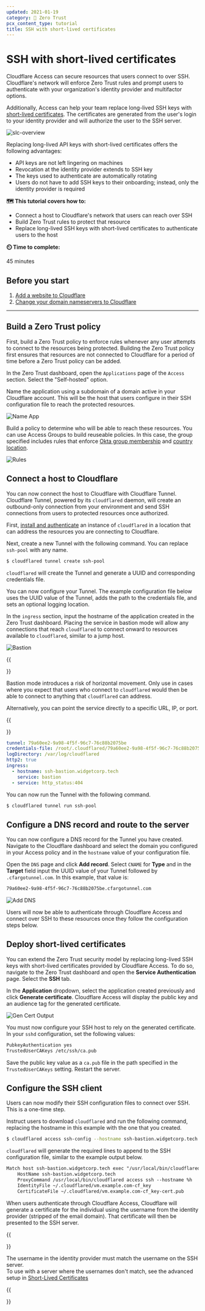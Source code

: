 ```yaml
---
updated: 2021-01-19
category: 🔐 Zero Trust
pcx_content_type: tutorial
title: SSH with short-lived certificates
---
```


# SSH with short-lived certificates

Cloudflare Access can secure resources that users connect to over SSH. Cloudflare's network will enforce Zero Trust rules and prompt users to authenticate with your organization's identity provider and multifactor options.

Additionally, Access can help your team replace long-lived SSH keys with [short-lived certificates](https://blog.cloudflare.com/public-keys-are-not-enough-for-ssh-security/). The certificates are generated from the user's login to your identity provider and will authorize the user to the SSH server.

![slc-overview](/cloudflare-one/static/zero-trust-security/ssh-slc/short-lived-cert-diagram.png)

Replacing long-lived API keys with short-lived certificates offers the following advantages:

- API keys are not left lingering on machines
- Revocation at the identity provider extends to SSH key
- The keys used to authenticate are automatically rotating
- Users do not have to add SSH keys to their onboarding; instead, only the identity provider is required

**🗺️ This tutorial covers how to:**

- Connect a host to Cloudflare's network that users can reach over SSH
- Build Zero Trust rules to protect that resource
- Replace long-lived SSH keys with short-lived certificates to authenticate users to the host

**⏲️ Time to complete:**

45 minutes

## Before you start

1.  [Add a website to Cloudflare](/fundamentals/get-started/setup/add-site/)
1.  [Change your domain nameservers to Cloudflare](https://support.cloudflare.com/hc/en-us/articles/205195708)

---

## Build a Zero Trust policy

First, build a Zero Trust policy to enforce rules whenever any user attempts to connect to the resources being protected. Building the Zero Trust policy first ensures that resources are not connected to Cloudflare for a period of time before a Zero Trust policy can be added.

In the Zero Trust dashboard, open the `Applications` page of the `Access` section. Select the "Self-hosted" option.

Name the application using a subdomain of a domain active in your Cloudflare account. This will be the host that users configure in their SSH configuration file to reach the protected resources.

![Name App](/cloudflare-one/static/zero-trust-security/ssh-slc/name-app.png)

Build a policy to determine who will be able to reach these resources. You can use Access Groups to build reuseable policies. In this case, the group specified includes rules that enforce [Okta group membership](/cloudflare-one/tutorials/okta-u2f/) and [country location](/cloudflare-one/tutorials/country-rules/).

![Rules](/cloudflare-one/static/zero-trust-security/ssh-slc/add-rule.png)

## Connect a host to Cloudflare

You can now connect the host to Cloudflare with Cloudflare Tunnel. Cloudflare Tunnel, powered by its `cloudflared` daemon, will create an outbound-only connection from your environment and send SSH connections from users to protected resources once authorized.

First, [install and authenticate](/cloudflare-one/connections/connect-apps/install-and-setup/) an instance of `cloudflared` in a location that can address the resources you are connecting to Cloudflare.

Next, create a new Tunnel with the following command. You can replace `ssh-pool` with any name.

```sh
$ cloudflared tunnel create ssh-pool
```

`cloudflared` will create the Tunnel and generate a UUID and corresponding credentials file.

You can now configure your Tunnel. The example configuration file below uses the UUID value of the Tunnel, adds the path to the credentials file, and sets an optional logging location.

In the `ingress` section, input the hostname of the application created in the Zero Trust dashboard. Placing the service in bastion mode will allow any connections that reach `cloudflared` to connect onward to resources available to `cloudflared`, similar to a jump host.

![Bastion](/cloudflare-one/static/zero-trust-security/ssh-slc/bastion-mode.png)

{{<Aside>}}

Bastion mode introduces a risk of horizontal movement. Only use in cases where you expect that users who connect to `cloudflared` would then be able to connect to anything that `cloudflared` can address.

Alternatively, you can point the service directly to a specific URL, IP, or port.

{{</Aside>}}

```yaml
tunnel: 79a60ee2-9a98-4f5f-96c7-76c88b2075be
credentials-file: /root/.cloudflared/79a60ee2-9a98-4f5f-96c7-76c88b2075be.json
logDirectory: /var/log/cloudflared
http2: true
ingress:
  - hostname: ssh-bastion.widgetcorp.tech
    service: bastion
  - service: http_status:404
```

You can now run the Tunnel with the following command.

```sh
$ cloudflared tunnel run ssh-pool
```

## Configure a DNS record and route to the server

You can now configure a DNS record for the Tunnel you have created. Navigate to the Cloudflare dashboard and select the domain you configured in your Access policy and in the `hostname` value of your configuration file.

Open the `DNS` page and click **Add record**. Select `CNAME` for **Type** and in the **Target** field input the UUID value of your Tunnel followed by `.cfargotunnel.com`. In this example, that value is:

```txt
79a60ee2-9a98-4f5f-96c7-76c88b2075be.cfargotunnel.com
```

![Add DNS](/cloudflare-one/static/zero-trust-security/ssh-slc/add-dns.png)

Users will now be able to authenticate through Cloudflare Access and connect over SSH to these resources once they follow the configuration steps below.

## Deploy short-lived certificates

You can extend the Zero Trust security model by replacing long-lived SSH keys with short-lived certificates provided by Cloudflare Access. To do so, navigate to the Zero Trust dashboard and open the **Service Authentication** page. Select the **SSH** tab.

In the **Application** dropdown, select the application created previously and click **Generate certificate**. Cloudflare Access will display the public key and an audience tag for the generated certificate.

![Gen Cert Output](/cloudflare-one/static/zero-trust-security/ssh-slc/gen-cert-output.png)

You must now configure your SSH host to rely on the generated certificate. In your `sshd` configuration, set the following values:

```txt
PubkeyAuthentication yes
TrustedUserCAKeys /etc/ssh/ca.pub
```

Save the public key value as a `ca.pub` file in the path specified in the `TrustedUserCAKeys` setting. Restart the server.

## Configure the SSH client

Users can now modify their SSH configuration files to connect over SSH. This is a one-time step.

Instruct users to download `cloudflared` and run the following command, replacing the hostname in this example with the one that you created.

```sh
$ cloudflared access ssh-config --hostname ssh-bastion.widgetcorp.tech --short-lived-cert
```

`cloudflared` will generate the required lines to append to the SSH configuration file, similar to the example output below.

```txt
Match host ssh-bastion.widgetcorp.tech exec "/usr/local/bin/cloudflared access ssh-gen --hostname %h"
    HostName ssh-bastion.widgetcorp.tech
    ProxyCommand /usr/local/bin/cloudflared access ssh --hostname %h
    IdentityFile ~/.cloudflared/vm.example.com-cf_key
    CertificateFile ~/.cloudflared/vm.example.com-cf_key-cert.pub
```

When users authenticate through Cloudflare Access, Cloudflare will generate a certificate for the individual using the username from the identity provider (stripped of the email domain). That certificate will then be presented to the SSH server.

{{<Aside type="note">}}

The username in the identity provider must match the username on the SSH server.  
To use with a server where the usernames don't match, see the advanced setup in [Short-Lived Certificates](/cloudflare-one/identity/users/short-lived-certificates/)

{{</Aside>}}
